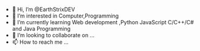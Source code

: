 - 👋 Hi, I’m @EarthStrixDEV
- 👀 I’m interested in Computer,Programming 
- 🌱 I’m currently learning Web development ,Python JavaScript C/C++/C# and Java Programming  
- 💞️ I’m looking to collaborate on ...
- 📫 How to reach me ...

<!---
EarthStrixDEV/EarthStrixDEV is a ✨ special ✨ repository because its `README.md` (this file) appears on your GitHub profile.
You can click the Preview link to take a look at your changes.
--->
